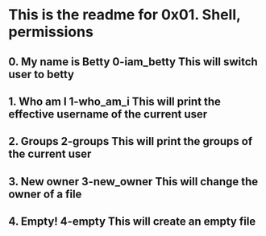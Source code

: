 <H1>This is the readme for 0x01. Shell, permissions
<H2>0. My name is Betty
0-iam_betty This will switch user to betty
<H2>1. Who am I
1-who_am_i This will print the effective username of the current user
<H2>2. Groups
2-groups This will print the groups of the current user
<H2>3. New owner
3-new_owner This will change the owner of a file
<H2>4. Empty!
4-empty This will create an empty file
